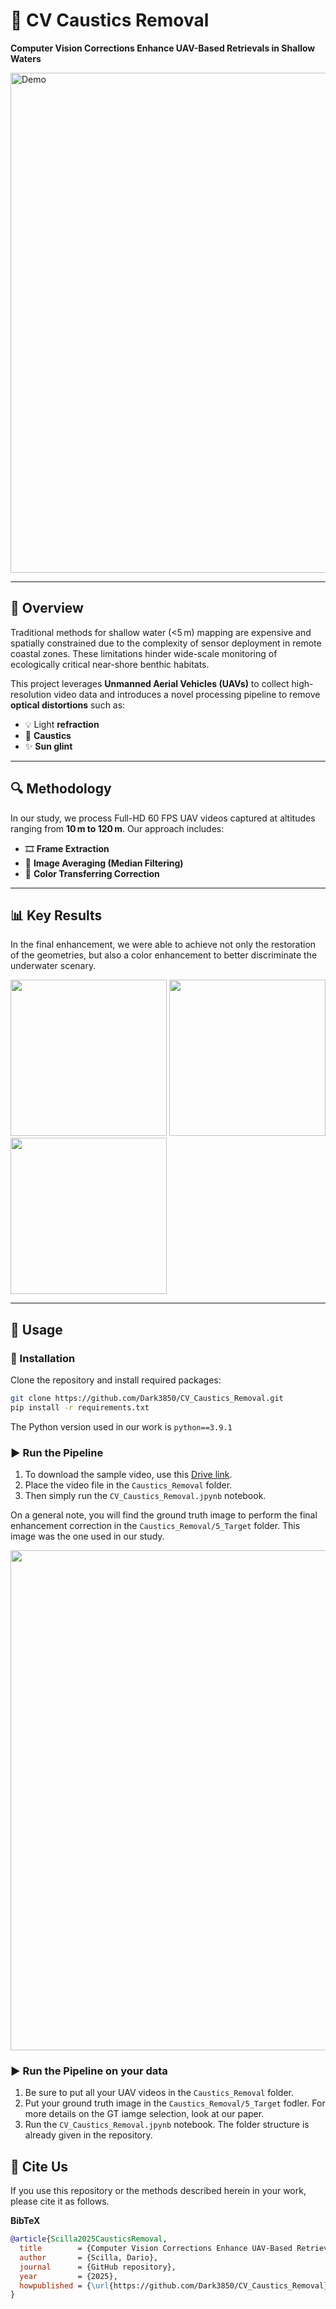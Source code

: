 # 🌊 CV Caustics Removal

**Computer Vision Corrections Enhance UAV-Based Retrievals in Shallow Waters**

<img src="media/demo.gif" alt="Demo" width="800"/>

---

## 🧭 Overview

Traditional methods for shallow water (<5 m) mapping are expensive and spatially constrained due to the complexity of sensor deployment in remote coastal zones. These limitations hinder wide-scale monitoring of ecologically critical near-shore benthic habitats.

This project leverages **Unmanned Aerial Vehicles (UAVs)** to collect high-resolution video data and introduces a novel processing pipeline to remove **optical distortions** such as:
- 💡 Light **refraction**
- 🌊 **Caustics**
- ✨ **Sun glint**

---

## 🔍 Methodology

In our study, we process Full-HD 60 FPS UAV videos captured at altitudes ranging from **10 m to 120 m**. Our approach includes:

- 🎞️ **Frame Extraction**
- 🧮 **Image Averaging (Median Filtering)**
- 🎨 **Color Transferring Correction**

---

## 📊 Key Results

In the final enhancement, we were able to achieve not only the restoration of the geometries, but also a color enhancement to better discriminate the underwater scenary.

<p float="left">
  <img src="media/input_frame.png" width="250"/>
  <img src="media/median_result.png" width="250"/>
  <img src="media/final_output.png" width="250"/>
</p>

---

## 🚀 Usage

### 🔧 Installation

Clone the repository and install required packages:

```bash
git clone https://github.com/Dark3850/CV_Caustics_Removal.git
pip install -r requirements.txt 
```

The Python version used in our work is `python==3.9.1`

### ▶️ Run the Pipeline

1. To download the sample video, use this [Drive link](https://drive.google.com/drive/folders/1fm17AQia0bVttX4vSvrwrepVpf3g033v?usp=sharing).  
2. Place the video file in the `Caustics_Removal` folder.  
3. Then simply run the `CV_Caustics_Removal.jpynb` notebook.

On a general note, you will find the ground truth image to perform the final enhancement correction in the `Caustics_Removal/5_Target` folder. This image was the one 
used in our study.

<img src="Caustics_Removal/5_Target/GT.JPG" width="800"/>

### ▶️ Run the Pipeline on your data

1. Be sure to put all your UAV videos in the `Caustics_Removal` folder.
2. Put your ground truth image in the `Caustics_Removal/5_Target` fodler. For more details on the GT iamge selection, look at our paper.
3. Run the `CV_Caustics_Removal.jpynb` notebook. The folder structure is already given in the repository.

## 📖 Cite Us

If you use this repository or the methods described herein in your work, please cite it as follows.

**BibTeX**
```bibtex
@article{Scilla2025CausticsRemoval,
  title        = {Computer Vision Corrections Enhance UAV-Based Retrievals in Shallow Waters},
  author       = {Scilla, Dario},
  journal      = {GitHub repository},
  year         = {2025},
  howpublished = {\url{https://github.com/Dark3850/CV_Caustics_Removal}},
}